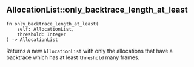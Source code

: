 ## AllocationList::only_backtrace_length_at_least

```rhai
fn only_backtrace_length_at_least(
    self: AllocationList,
    threshold: Integer
) -> AllocationList
```

Returns a new `AllocationList` with only the allocations that have a backtrace which has at least `threshold` many frames.
